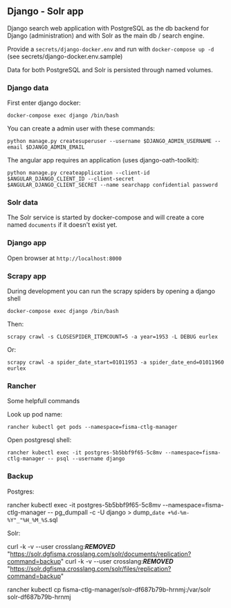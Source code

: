 ## Django - Solr app

Django search web application with PostgreSQL as the db backend for Django (administration) and with Solr as the main db / search engine.

Provide a `secrets/django-docker.env` and run with `docker-compose up -d` (see secrets/django-docker.env.sample)

Data for both PostgreSQL and Solr is persisted through named volumes.


### Django data

First enter django docker:

`docker-compose exec django /bin/bash`

You can create a admin user with these commands:

`python manage.py createsuperuser --username $DJANGO_ADMIN_USERNAME --email $DJANGO_ADMIN_EMAIL`

The angular app requires an application (uses django-oath-toolkit):

`python manage.py createapplication --client-id $ANGULAR_DJANGO_CLIENT_ID --client-secret $ANGULAR_DJANGO_CLIENT_SECRET --name searchapp confidential password`

### Solr data

The Solr service is started by docker-compose and will create a core named `documents` if it doesn't exist yet.


### Django app

Open browser at `http://localhost:8000`


### Scrapy app

During development you can run the scrapy spiders by opening a django shell

`docker-compose exec django /bin/bash`

Then:

`scrapy crawl -s CLOSESPIDER_ITEMCOUNT=5 -a year=1953 -L DEBUG eurlex`

Or:

`scrapy crawl -a spider_date_start=01011953 -a spider_date_end=01011960 eurlex`


### Rancher

Some helpfull commands

Look up pod name:

`rancher kubectl get pods --namespace=fisma-ctlg-manager`

Open postgresql shell:

`rancher kubectl exec -it postgres-5b5bbf9f65-5c8mv --namespace=fisma-ctlg-manager -- psql --username django`

### Backup

Postgres:

rancher kubectl exec -it postgres-5b5bbf9f65-5c8mv --namespace=fisma-ctlg-manager -- pg_dumpall -c -U django > dump_`date +%d-%m-%Y"_"%H_%M_%S`.sql

Solr:

curl -k -v --user crosslang:***REMOVED*** "https://solr.dgfisma.crosslang.com/solr/documents/replication?command=backup"
curl -k -v --user crosslang:***REMOVED*** "https://solr.dgfisma.crosslang.com/solr/files/replication?command=backup"

rancher kubectl cp fisma-ctlg-manager/solr-df687b79b-hrnmj:/var/solr solr-df687b79b-hrnmj

